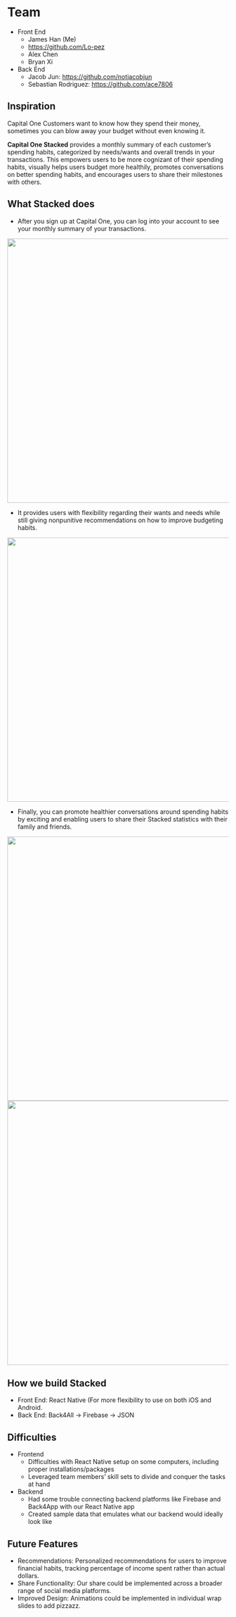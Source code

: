 # Team
- Front End
  - James Han (Me)
  - https://github.com/Lo-pez
  - Alex Chen
  - Bryan Xi
- Back End
  - Jacob Jun: https://github.com/notjacobjun
  - Sebastian Rodriguez: https://github.com/ace7806


## Inspiration
Capital One Customers want to know how they spend their money, sometimes you can blow away your budget without even knowing it.

**Capital One Stacked** provides a monthly summary of each customer’s spending habits, categorized by needs/wants and overall trends in your transactions. This empowers users to be more cognizant of their spending habits, visually helps users budget more healthily, promotes conversations on better spending habits, and encourages users to share their milestones with others.

## What Stacked does
- After you sign up at Capital One, you can log into your account to see your monthly summary of your transactions.
<img src="https://user-images.githubusercontent.com/77949696/148632965-2741dff0-4fbf-4480-8184-6a8b0af763d4.png" height="600">

- It provides users with flexibility regarding their wants and needs while still giving nonpunitive recommendations on how to improve budgeting habits.
<img src="https://user-images.githubusercontent.com/77949696/148632972-a0fb5b62-d7db-471d-901b-814f42a48cde.png" height="600">

- Finally, you can promote healthier conversations around spending habits by exciting and enabling users to share their Stacked statistics with their family and friends.
<img src="https://user-images.githubusercontent.com/77949696/148632965-2741dff0-4fbf-4480-8184-6a8b0af763d4.png" height="600">
<img src="https://user-images.githubusercontent.com/77949696/148632984-ae74034f-33f7-4f7e-bae1-895b3f3d9470.png" height="600">

## How we build Stacked
- Front End: React Native (For more flexibility to use on both iOS and Android.
- Back End: Back4All -> Firebase -> JSON

## Difficulties
- Frontend
  - Difficulties with React Native setup on some computers, including proper installations/packages
  - Leveraged team members’ skill sets to divide and conquer the tasks at hand
- Backend
  - Had some trouble connecting backend platforms like Firebase and Back4App with our React Native app
  - Created sample data that emulates what our backend would ideally look like



## Future Features
- Recommendations: Personalized recommendations for users to improve financial habits, tracking percentage of income spent rather than actual dollars.
- Share Functionality: Our share could be implemented across a broader range of social media platforms.
- Improved Design: Animations could be implemented in individual wrap slides to add pizzazz.
